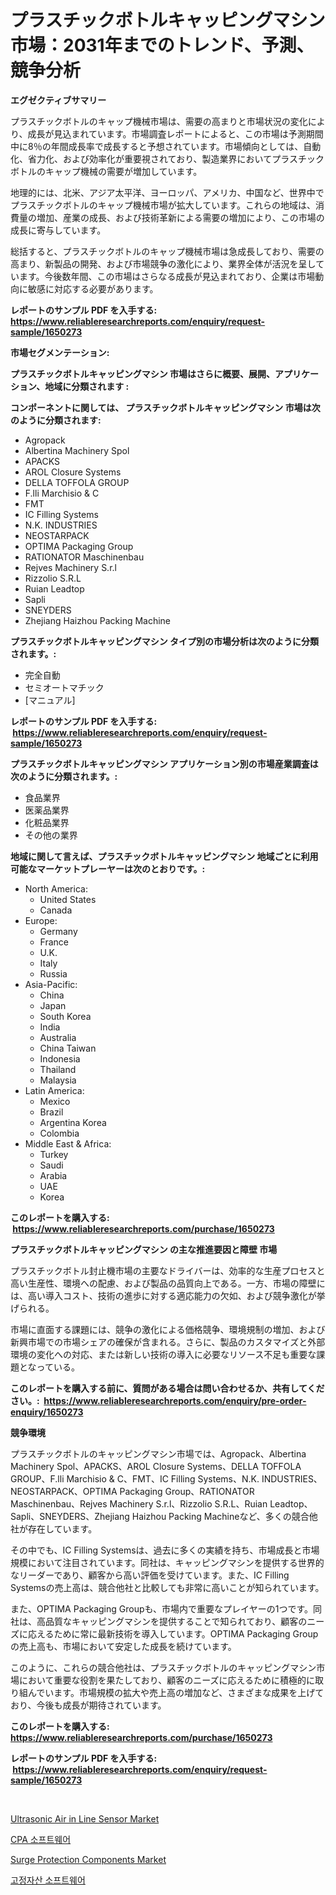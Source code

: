 <p><h1>プラスチックボトルキャッピングマシン市場：2031年までのトレンド、予測、競争分析</h1></p><p><strong>エグゼクティブサマリー</strong></p>
<p><p>プラスチックボトルのキャップ機械市場は、需要の高まりと市場状況の変化により、成長が見込まれています。市場調査レポートによると、この市場は予測期間中に8％の年間成長率で成長すると予想されています。市場傾向としては、自動化、省力化、および効率化が重要視されており、製造業界においてプラスチックボトルのキャップ機械の需要が増加しています。</p><p>地理的には、北米、アジア太平洋、ヨーロッパ、アメリカ、中国など、世界中でプラスチックボトルのキャップ機械市場が拡大しています。これらの地域は、消費量の増加、産業の成長、および技術革新による需要の増加により、この市場の成長に寄与しています。</p><p>総括すると、プラスチックボトルのキャップ機械市場は急成長しており、需要の高まり、新製品の開発、および市場競争の激化により、業界全体が活況を呈しています。今後数年間、この市場はさらなる成長が見込まれており、企業は市場動向に敏感に対応する必要があります。</p></p>
<p><strong>レポートのサンプル PDF を入手する: <a href="https://www.reliableresearchreports.com/enquiry/request-sample/1650273">https://www.reliableresearchreports.com/enquiry/request-sample/1650273</a></strong></p>
<p><strong>市場セグメンテーション:</strong></p>
<p><strong> プラスチックボトルキャッピングマシン 市場はさらに概要、展開、アプリケーション、地域に分類されます :</strong></p>
<p><strong>コンポーネントに関しては、 プラスチックボトルキャッピングマシン 市場は次のように分類されます: &nbsp;</strong></p>
<p><ul><li>Agropack</li><li>Albertina Machinery Spol</li><li>APACKS</li><li>AROL Closure Systems</li><li>DELLA TOFFOLA GROUP</li><li>F.lli Marchisio & C</li><li>FMT</li><li>IC Filling Systems</li><li>N.K. INDUSTRIES</li><li>NEOSTARPACK</li><li>OPTIMA Packaging Group</li><li>RATIONATOR Maschinenbau</li><li>Rejves Machinery S.r.l</li><li>Rizzolio S.R.L</li><li>Ruian Leadtop</li><li>Sapli</li><li>SNEYDERS</li><li>Zhejiang Haizhou Packing Machine</li></ul></p>
<p><strong> プラスチックボトルキャッピングマシン タイプ別の市場分析は次のように分類されます。:</strong></p>
<p><ul><li>完全自動</li><li>セミオートマチック</li><li>[マニュアル]</li></ul></p>
<p><strong>レポートのサンプル PDF を入手する: &nbsp;<a href="https://www.reliableresearchreports.com/enquiry/request-sample/1650273">https://www.reliableresearchreports.com/enquiry/request-sample/1650273</a></strong></p>
<p><strong> プラスチックボトルキャッピングマシン アプリケーション別の市場産業調査は次のように分類されます。:</strong></p>
<p><ul><li>食品業界</li><li>医薬品業界</li><li>化粧品業界</li><li>その他の業界</li></ul></p>
<p><strong>地域に関して言えば、プラスチックボトルキャッピングマシン 地域ごとに利用可能なマーケットプレーヤーは次のとおりです。:</strong></p>
<p><ul>
    <li>
        North America:
        <ul>
            <li>United States</li>
            <li>Canada</li>
        </ul>
    </li>
    <li>
        Europe:
        <ul>
            <li>Germany</li>
            <li>France</li>
            <li>U.K.</li>
            <li>Italy</li>
            <li>Russia</li>
        </ul>
    </li>
    <li>
        Asia-Pacific:
        <ul>
            <li>China</li>
            <li>Japan</li>
            <li>South Korea</li>
            <li>India</li>
            <li>Australia</li>
            <li>China Taiwan</li>
            <li>Indonesia</li>
            <li>Thailand</li>
            <li>Malaysia</li>
        </ul>
    </li>
    <li>
        Latin America:
        <ul>
            <li>Mexico</li>
            <li>Brazil</li>
            <li>Argentina Korea</li>
            <li>Colombia</li>
        </ul>
    </li>
    <li>
        Middle East & Africa:
        <ul>
            <li>Turkey</li>
            <li>Saudi</li>
            <li>Arabia</li>
            <li>UAE</li>
            <li>Korea</li>
        </ul>
    </li>
    </ul></p>
<p><strong>このレポートを購入する: &nbsp;<a href="https://www.reliableresearchreports.com/purchase/1650273">https://www.reliableresearchreports.com/purchase/1650273</a></strong></p>
<p><strong>プラスチックボトルキャッピングマシン の主な推進要因と障壁 市場</strong></p>
<p><p>プラスチックボトル封止機市場の主要なドライバーは、効率的な生産プロセスと高い生産性、環境への配慮、および製品の品質向上である。一方、市場の障壁には、高い導入コスト、技術の進歩に対する適応能力の欠如、および競争激化が挙げられる。</p><p>市場に直面する課題には、競争の激化による価格競争、環境規制の増加、および新興市場での市場シェアの確保が含まれる。さらに、製品のカスタマイズと外部環境の変化への対応、または新しい技術の導入に必要なリソース不足も重要な課題となっている。</p></p>
<p><strong>このレポートを購入する前に、質問がある場合は問い合わせるか、共有してください。:&nbsp; <a href="https://www.reliableresearchreports.com/enquiry/pre-order-enquiry/1650273">https://www.reliableresearchreports.com/enquiry/pre-order-enquiry/1650273</a></strong></p>
<p><strong>競争環境</strong></p>
<p><p>プラスチックボトルのキャッピングマシン市場では、Agropack、Albertina Machinery Spol、APACKS、AROL Closure Systems、DELLA TOFFOLA GROUP、F.lli Marchisio & C、FMT、IC Filling Systems、N.K. INDUSTRIES、NEOSTARPACK、OPTIMA Packaging Group、RATIONATOR Maschinenbau、Rejves Machinery S.r.l、Rizzolio S.R.L、Ruian Leadtop、Sapli、SNEYDERS、Zhejiang Haizhou Packing Machineなど、多くの競合他社が存在しています。</p><p>その中でも、IC Filling Systemsは、過去に多くの実績を持ち、市場成長と市場規模において注目されています。同社は、キャッピングマシンを提供する世界的なリーダーであり、顧客から高い評価を受けています。また、IC Filling Systemsの売上高は、競合他社と比較しても非常に高いことが知られています。</p><p>また、OPTIMA Packaging Groupも、市場内で重要なプレイヤーの1つです。同社は、高品質なキャッピングマシンを提供することで知られており、顧客のニーズに応えるために常に最新技術を導入しています。OPTIMA Packaging Groupの売上高も、市場において安定した成長を続けています。</p><p>このように、これらの競合他社は、プラスチックボトルのキャッピングマシン市場において重要な役割を果たしており、顧客のニーズに応えるために積極的に取り組んでいます。市場規模の拡大や売上高の増加など、さまざまな成果を上げており、今後も成長が期待されています。</p></p>
<p><strong>このレポートを購入する: &nbsp; <a href="https://www.reliableresearchreports.com/purchase/1650273">https://www.reliableresearchreports.com/purchase/1650273</a></strong></p>
<p><strong>レポートのサンプル PDF を入手する: &nbsp;<a href="https://www.reliableresearchreports.com/enquiry/request-sample/1650273">https://www.reliableresearchreports.com/enquiry/request-sample/1650273</a></strong><strong></strong></p>
<p>&nbsp;</p>
<p><p><a href="https://github.com/RoccoManning/Market-Research-Report-List-4/blob/main/ultrasonic-air-in-line-sensor-market.md">Ultrasonic Air in Line Sensor Market</a></p><p><a href="https://github.com/TimmyMann6767/Market-Research-Report-List-1/blob/main/41260799397.md">CPA 소프트웨어</a></p><p><a href="https://github.com/edytherolanlouisejk1miz0wig/Market-Research-Report-List-1/blob/main/surge-protection-components-market.md">Surge Protection Components Market</a></p><p><a href="https://github.com/JeromeRtyau89966/Market-Research-Report-List-1/blob/main/33440549398.md">고정자산 소프트웨어</a></p></p>